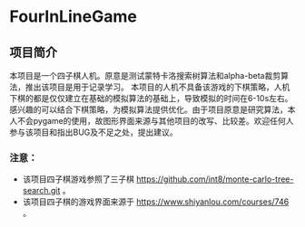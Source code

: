 # FourInLineGame
## 项目简介
本项目是一个四子棋人机。原意是测试蒙特卡洛搜索树算法和alpha-beta裁剪算法，推出该项目是用于记录学习。
本项目的人机不具备该游戏的下棋策略，人机下棋的都是仅仅建立在基础的模拟算法的基础上，导致模拟的时间在6-10s左右。
感兴趣的可以结合下棋策略，为模拟算法提供优化。由于项目原意是研究算法，本人不会pygame的使用，故图形界面来源与其他项目的改写、比较差。欢迎任何人参与该项目和指出BUG及不足之处，提出建议。

### 注意：
- 该项目四子棋游戏参照了三子棋 https://github.com/int8/monte-carlo-tree-search.git 。
- 该项目四子棋的游戏界面来源于 https://www.shiyanlou.com/courses/746 。
